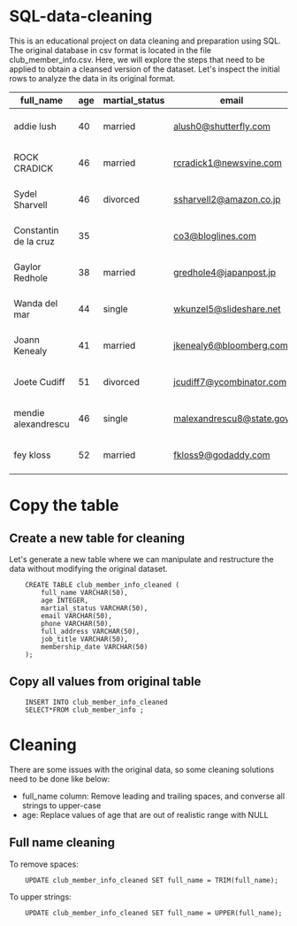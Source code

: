 # SQL-data-cleaning
This is an educational project on data cleaning and preparation using SQL. The original database in csv format is located in the file club_member_info.csv. Here, we will explore the steps that need to be applied to obtain a cleansed version of the dataset.
Let's inspect the initial rows to analyze the data in its original format.


|full_name|age|martial_status|email|phone|full_address|job_title|membership_date|
|---------|---|--------------|-----|-----|------------|---------|---------------|
|addie lush|40|married|alush0@shutterfly.com|254-389-8708|3226 Eastlawn Pass,Temple,Texas|Assistant Professor|7/31/2013|
|      ROCK CRADICK|46|married|rcradick1@newsvine.com|910-566-2007|4 Harbort Avenue,Fayetteville,North Carolina|Programmer III|5/27/2018|
|Sydel Sharvell|46|divorced|ssharvell2@amazon.co.jp|702-187-8715|4 School Place,Las Vegas,Nevada|Budget/Accounting Analyst I|10/6/2017|
|Constantin de la cruz|35||co3@bloglines.com|402-688-7162|6 Monument Crossing,Omaha,Nebraska|Desktop Support Technician|10/20/2015|
|  Gaylor Redhole|38|married|gredhole4@japanpost.jp|917-394-6001|88 Cherokee Pass,New York City,New York|Legal Assistant|5/29/2019|
|Wanda del mar       |44|single|wkunzel5@slideshare.net|937-467-6942|10864 Buhler Plaza,Hamilton,Ohio|Human Resources Assistant IV|3/24/2015|
|Joann Kenealy|41|married|jkenealy6@bloomberg.com|513-726-9885|733 Hagan Parkway,Cincinnati,Ohio|Accountant IV|4/17/2013|
|   Joete Cudiff|51|divorced|jcudiff7@ycombinator.com|616-617-0965|975 Dwight Plaza,Grand Rapids,Michigan|Research Nurse|11/16/2014|
|mendie alexandrescu|46|single|malexandrescu8@state.gov|504-918-4753|34 Delladonna Terrace,New Orleans,Louisiana|Systems Administrator III|3/12/1921|
| fey kloss|52|married|fkloss9@godaddy.com|808-177-0318|8976 Jackson Park,Honolulu,Hawaii|Chemical Engineer|11/5/2014|
# Copy the table
## Create a new table for cleaning
Let's generate a new table where we can manipulate and restructure the data without modifying the original dataset.

		CREATE TABLE club_member_info_cleaned (
			full_name VARCHAR(50),
			age INTEGER,
			martial_status VARCHAR(50),
			email VARCHAR(50),
			phone VARCHAR(50),
			full_address VARCHAR(50),
			job_title VARCHAR(50),
			membership_date VARCHAR(50)
		);

## Copy all values from original table

		INSERT INTO club_member_info_cleaned
		SELECT*FROM club_member_info ;

# Cleaning

There are some issues with the original data, so some cleaning solutions need to be done like below:
- full_name column: Remove leading and trailing spaces, and converse all strings to upper-case
- age: Replace values of age that are out of realistic range with NULL

## Full name cleaning
To remove spaces:

		UPDATE club_member_info_cleaned SET full_name = TRIM(full_name);

To upper strings:

		UPDATE club_member_info_cleaned SET full_name = UPPER(full_name);

